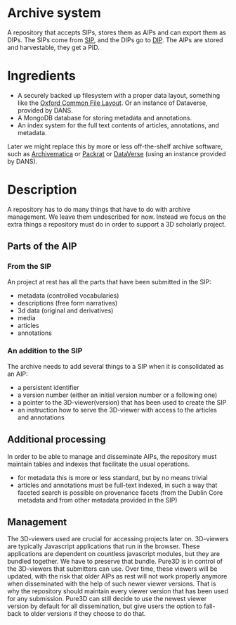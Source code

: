 # Archive system
A repository that accepts SIPs, stores them as AIPs and can export them as DIPs.
The SIPs come from [SIP](SIP.md), and the DIPs go to [DIP](DIP.md).
The AIPs are stored and harvestable, they get a PID.

# Ingredients
* A securely backed up filesystem with a proper data layout, something like the
[Oxford Common File Layout](https://ocfl.io/1.0/spec/). Or an instance of Dataverse, provided by DANS.
* A MongoDB database for storing metadata and annotations. 
* An index system for the full text contents of articles, annotations, and metadata. 

Later we might replace this by more or less off-the-shelf archive software, such as
[Archivematica](https://www.archivematica.org/en/) or [Packrat](https://github.com/Smithsonian/dpo-packrat) or [DataVerse](https://dataverse.org) (using an instance provided by DANS).

# Description
A repository has to do many things that have to do with archive management.
We leave them undescribed for now. Instead we focus on the extra things a repository must do in order to support a 3D scholarly project.

## Parts of the AIP
### From the SIP
An project at rest has all the parts that have been submitted in the SIP:
* metadata (controlled vocabularies)
* descriptions (free form narratives)
* 3d data (original and derivatives)
* media
* articles
* annotations
### An addition to the SIP
The archive needs to add several things to a SIP when it is consolidated as an AIP:
* a persistent identifier
* a  version number (either an initial version number or a following one)
* a pointer to the 3D-viewer(version) that has been used to create the SIP
* an instruction how to serve the 3D-viewer with access to the articles and annotations
## Additional processing
In order to be able to manage and disseminate AIPs, the repository must maintain tables and indexes that facilitate the usual operations.
* for metadata this is more or less standard, but by no means trivial
* articles and annotations must be full-text indexed, in such a way that faceted search is possible on provenance facets (from the Dublin Core metadata and from other metadata provided in the SIP)
## Management
The 3D-viewers used are crucial for accessing projects later on. 3D-viewers are typically Javascript applications that run in the browser. These applications are dependent on countless javascript modules, but they are bundled together. We have to preserve that bundle.
Pure3D is in control of the 3D-viewers that submitters can use. Over time, these viewers will be updated, with the risk that older AIPs as rest will not work properly anymore when disseminated with the help of such newer viewer versions.
That is why the repository should maintain every viewer version that has been used for any submission.
Pure3D can still decide to use the newest viewer version by default for all dissemination, but give users the option to fall-back to older versions if they choose to do that.